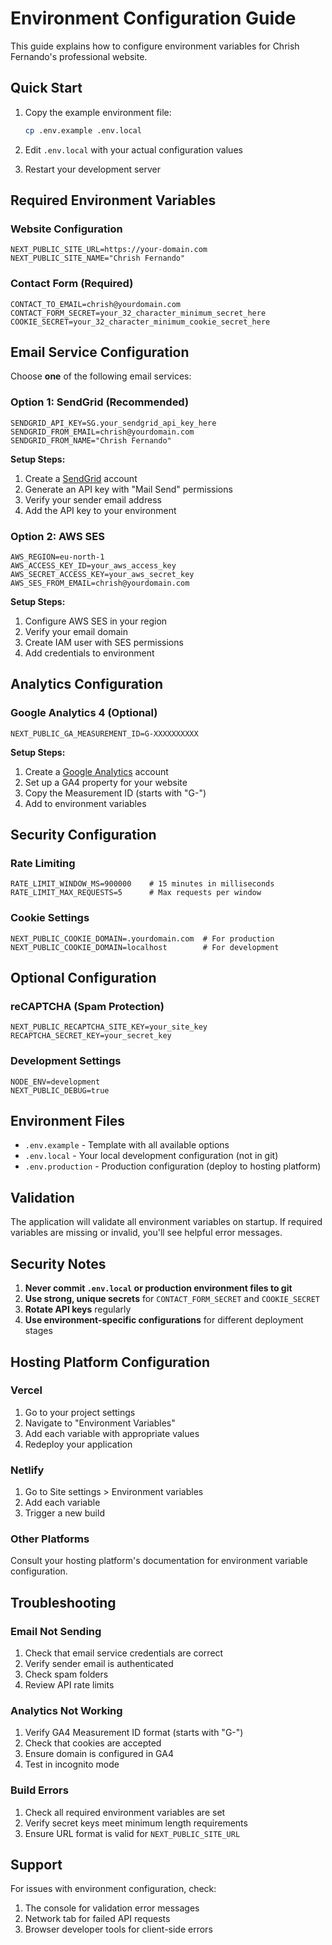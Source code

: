 # Environment Configuration Guide

This guide explains how to configure environment variables for Chrish Fernando's professional website.

## Quick Start

1. Copy the example environment file:
   ```bash
   cp .env.example .env.local
   ```

2. Edit `.env.local` with your actual configuration values
3. Restart your development server

## Required Environment Variables

### Website Configuration
```env
NEXT_PUBLIC_SITE_URL=https://your-domain.com
NEXT_PUBLIC_SITE_NAME="Chrish Fernando"
```

### Contact Form (Required)
```env
CONTACT_TO_EMAIL=chrish@yourdomain.com
CONTACT_FORM_SECRET=your_32_character_minimum_secret_here
COOKIE_SECRET=your_32_character_minimum_cookie_secret_here
```

## Email Service Configuration

Choose **one** of the following email services:

### Option 1: SendGrid (Recommended)
```env
SENDGRID_API_KEY=SG.your_sendgrid_api_key_here
SENDGRID_FROM_EMAIL=chrish@yourdomain.com
SENDGRID_FROM_NAME="Chrish Fernando"
```

**Setup Steps:**
1. Create a [SendGrid](https://sendgrid.com) account
2. Generate an API key with "Mail Send" permissions
3. Verify your sender email address
4. Add the API key to your environment

### Option 2: AWS SES
```env
AWS_REGION=eu-north-1
AWS_ACCESS_KEY_ID=your_aws_access_key
AWS_SECRET_ACCESS_KEY=your_aws_secret_key
AWS_SES_FROM_EMAIL=chrish@yourdomain.com
```

**Setup Steps:**
1. Configure AWS SES in your region
2. Verify your email domain
3. Create IAM user with SES permissions
4. Add credentials to environment

## Analytics Configuration

### Google Analytics 4 (Optional)
```env
NEXT_PUBLIC_GA_MEASUREMENT_ID=G-XXXXXXXXXX
```

**Setup Steps:**
1. Create a [Google Analytics](https://analytics.google.com) account
2. Set up a GA4 property for your website
3. Copy the Measurement ID (starts with "G-")
4. Add to environment variables

## Security Configuration

### Rate Limiting
```env
RATE_LIMIT_WINDOW_MS=900000    # 15 minutes in milliseconds
RATE_LIMIT_MAX_REQUESTS=5      # Max requests per window
```

### Cookie Settings
```env
NEXT_PUBLIC_COOKIE_DOMAIN=.yourdomain.com  # For production
NEXT_PUBLIC_COOKIE_DOMAIN=localhost        # For development
```

## Optional Configuration

### reCAPTCHA (Spam Protection)
```env
NEXT_PUBLIC_RECAPTCHA_SITE_KEY=your_site_key
RECAPTCHA_SECRET_KEY=your_secret_key
```

### Development Settings
```env
NODE_ENV=development
NEXT_PUBLIC_DEBUG=true
```

## Environment Files

- `.env.example` - Template with all available options
- `.env.local` - Your local development configuration (not in git)
- `.env.production` - Production configuration (deploy to hosting platform)

## Validation

The application will validate all environment variables on startup. If required variables are missing or invalid, you'll see helpful error messages.

## Security Notes

1. **Never commit `.env.local` or production environment files to git**
2. **Use strong, unique secrets** for `CONTACT_FORM_SECRET` and `COOKIE_SECRET`
3. **Rotate API keys** regularly
4. **Use environment-specific configurations** for different deployment stages

## Hosting Platform Configuration

### Vercel
1. Go to your project settings
2. Navigate to "Environment Variables"
3. Add each variable with appropriate values
4. Redeploy your application

### Netlify
1. Go to Site settings > Environment variables
2. Add each variable
3. Trigger a new build

### Other Platforms
Consult your hosting platform's documentation for environment variable configuration.

## Troubleshooting

### Email Not Sending
1. Check that email service credentials are correct
2. Verify sender email is authenticated
3. Check spam folders
4. Review API rate limits

### Analytics Not Working
1. Verify GA4 Measurement ID format (starts with "G-")
2. Check that cookies are accepted
3. Ensure domain is configured in GA4
4. Test in incognito mode

### Build Errors
1. Check all required environment variables are set
2. Verify secret keys meet minimum length requirements
3. Ensure URL format is valid for `NEXT_PUBLIC_SITE_URL`

## Support

For issues with environment configuration, check:
1. The console for validation error messages
2. Network tab for failed API requests
3. Browser developer tools for client-side errors 